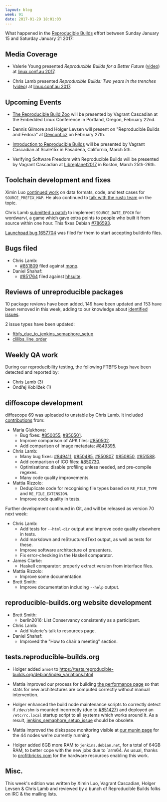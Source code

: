 ```yaml
---
layout: blog
week: 91
date: 2017-01-29 18:01:03
---
```


What happened in the [Reproducible
Builds](https://wiki.debian.org/ReproducibleBuilds) effort between Sunday
January 15 and Saturday January 21 2017:

Media Coverage
--------------

- Valerie Young presented *Reproducible Builds for a Better Future*
  ([video](https://www.youtube.com/watch?v=-nMVfmZL8zk)) at [linux.conf.au
  2017](https://www.linux.conf.au/).

- Chris Lamb presented *Reproducible Builds: Two years in the trenches*
  ([video](https://www.youtube.com/watch?v=ooJXRBf72M0)) at [linux.conf.au
  2017](https://www.linux.conf.au/).


Upcoming Events
---------------

- [The Reproducible Build
  Zoo](https://openiotelcna2017.sched.com/event/9Iu4/the-reproducible-build-zoo-vagrant-cascadian-aikidev-llc)
  will be presented by Vagrant Cascadian at the Embedded Linux Conference in
  Portland, Oregon, February 22nd.

- Dennis Gilmore and Holger Levsen will present on "Reproducible Builds and
  Fedora" at [Devconf.cz](https://devconf.cz/) on February 27th.

- [Introduction to Reproducible
  Builds](https://www.socallinuxexpo.org/scale/15x/presentations/introduction-reproducible-builds)
  will be presented by Vagrant Cascadian at Scale15x in Pasadena, California,
  March 5th.

- Verifying Software Freedom with Reproducible Builds will be
  presented by Vagrant Cascadian at
  [Libreplanet2017](https://www.libreplanet.org/2017/) in Boston,
  March 25th-26th.


Toolchain development and fixes
-------------------------------

Ximin Luo [continued work](https://github.com/infinity0/rb-prefix-map) on data
formats, code, and test cases for `SOURCE_PREFIX_MAP`. He also continued to
[talk with the rustc team](https://github.com/rust-lang/rust/issues/38322) on
the topic.

Chris Lamb [submitted a patch](https://github.com/smcameron/wordwarvi/pull/5)
to implement `SOURCE_DATE_EPOCH` for wordwarvi, a game which gave extra points
to people who built it from source within one hour. This fixes Debian [#786593](https://bugs.debian.org/786593).

[Launchpad bug 1657704](https://bugs.launchpad.net/launchpad/+bug/1657704) was
filed for them to start accepting buildinfo files.


Bugs filed
----------

- Chris Lamb:
  - [#851809](https://bugs.debian.org/851809) filed against [mono](https://tracker.debian.org/pkg/mono).
- Daniel Shahaf:
  - [#851764](https://bugs.debian.org/851764) filed against [hhsuite](https://tracker.debian.org/pkg/hhsuite).


Reviews of unreproducible packages
----------------------------------

10 package reviews have been added, 149 have been updated and 153 have been
removed in this week, adding to our knowledge about [identified
issues](https://tests.reproducible-builds.org/debian/index_issues.html).

2 issue types have been updated:

* [ftbfs_due_to_jenkins_semaphore_setup](https://tests.reproducible-builds.org/issues/unstable/ftbfs_due_to_jenkins_semaphore_setup_issue.html)
* [clilibs_line_order](https://tests.reproducible-builds.org/issues/unstable/clilibs_line_order_issue.html)


Weekly QA work
--------------

During our reproducibility testing, the following FTBFS bugs have been detected
and reported by:

 - Chris Lamb (3)
 - Ondřej Kobližek (1)


diffoscope development
----------------------

diffoscope 69 was uploaded to unstable by Chris Lamb. It included
[contributions](https://anonscm.debian.org/git/reproducible/diffoscope.git/log/?h=69)
from:

- Maria Glukhova:
  - Bug fixes: [#850055](https://bugs.debian.org/850055), [#850501](https://bugs.debian.org/850501).
  - Improve comparison of APK files: [#850502](https://bugs.debian.org/850502).
  - Add comparison of image metadata: [#849395](https://bugs.debian.org/849395).
- Chris Lamb:
  - Many bug fixes: [#849411](https://bugs.debian.org/849411), [#850485](https://bugs.debian.org/850485), [#850807](https://bugs.debian.org/850807),
    [#850850](https://bugs.debian.org/850850), [#851588](https://bugs.debian.org/851588).
  - Add comparison of ICO files: [#850730](https://bugs.debian.org/850730).
  - Optimisations: disable profiling unless needed, and pre-compile regexes.
  - Many code quality improvements.
- Mattia Rizzolo:
  - Deduplicate code for recognising file types based on `RE_FILE_TYPE` and
    `RE_FILE_EXTENSION`.
  - Improve code quality in tests.

Further development continued in Git, and will be released as version 70 next
week:

- Chris Lamb:
  - Add tests for `--html-dir` output and improve code quality elsewhere in tests.
  - Add markdown and reStructuredText output, as well as tests for these.
  - Improve software architecture of presenters.
  - Fix error-checking in the Haskell comparator.
- James Clarke:
  - Haskell comparator: properly extract version from interface files.
- Mattia Rizzolo:
  - Improve some documentation.
- Brett Smith:
  - Improve documentation including `--help` output.


reproducible-builds.org website development
-------------------------------------------

- Brett Smith:
  - berlin2016: List Conservancy consistently as a participant.
- Chris Lamb:
  - Add Valerie's talk to resources page.
- Daniel Shahaf:
  - Improved the "How to chair a meeting" section.


tests.reproducible-builds.org
-----------------------

- Holger added `arm64` to https://tests.reproducible-builds.org/debian/index_variations.html

- Mattia improved our process for building
  [the performance
  page](https://tests.reproducible-builds.org/debian/index_performance.html) so
  that stats for new architectures are computed correctly without manual
  intervention.

- Holger enhanced the build node maintenance scripts to correctly detect if
  `/dev/shm` is mounted incorrectly (due to [#851427](https://bugs.debian.org/851427)) and deployed an
  `/etc/rc.local` startup script to all systems which works around it. As a
  result, [jenkins_semaphore_setup_issue](https://tests.reproducible-builds.org/issues/unstable/jenkins_semaphore_setup_issue_issue.html) should be obsolete.

- Mattia improved the diskspace monitoring visible at
  [our munin page](https://jenkins.debian.net/munin) for the 44 nodes we're
  currently running.

- Holger added 6GB more RAM to `jenkins.debian.net`, for a total of 64GB RAM,
  to better cope with the new jobs due to `arm64. As usual, thanks to
  [profitbricks.com](http://profitbricks.com) for the hardware resources
  enabling this work.


Misc.
-----

This week's edition was written by Ximin Luo, Vagrant Cascadian, Holger Levsen
& Chris Lamb and reviewed by a bunch of Reproducible Builds folks on IRC & the
mailing lists.
